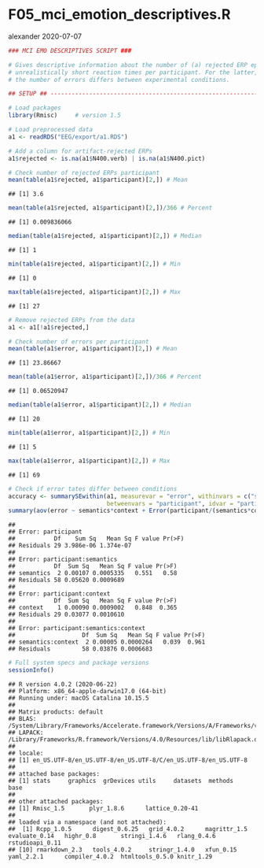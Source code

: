 F05\_mci\_emotion\_descriptives.R
================
alexander
2020-07-07

``` r
### MCI EMO DESCRIPTIVES SCRIPT ###

# Gives descriptive information about the number of (a) rejected ERP epochs and (b) errors or
# unrealistically short reaction times per participant. For the latter, an ANOVA also checks whether
# the number of errors differs between experimental conditions.

## SETUP ## ---------------------------------------------------------------------------------------

# Load packages
library(Rmisc)     # version 1.5

# Load preprocessed data
a1 <- readRDS("EEG/export/a1.RDS")

# Add a column for artifact-rejected ERPs
a1$rejected <- is.na(a1$N400.verb) | is.na(a1$N400.pict)

# Check number of rejected ERPs participant
mean(table(a1$rejected, a1$participant)[2,]) # Mean
```

    ## [1] 3.6

``` r
mean(table(a1$rejected, a1$participant)[2,])/366 # Percent
```

    ## [1] 0.009836066

``` r
median(table(a1$rejected, a1$participant)[2,]) # Median
```

    ## [1] 1

``` r
min(table(a1$rejected, a1$participant)[2,]) # Min
```

    ## [1] 0

``` r
max(table(a1$rejected, a1$participant)[2,]) # Max
```

    ## [1] 27

``` r
# Remove rejected ERPs from the data
a1 <- a1[!a1$rejected,]

# Check number of errors per participant
mean(table(a1$error, a1$participant)[2,]) # Mean
```

    ## [1] 23.86667

``` r
mean(table(a1$error, a1$participant)[2,])/366 # Percent
```

    ## [1] 0.06520947

``` r
median(table(a1$error, a1$participant)[2,]) # Median
```

    ## [1] 20

``` r
min(table(a1$error, a1$participant)[2,]) # Min
```

    ## [1] 5

``` r
max(table(a1$error, a1$participant)[2,]) # Max
```

    ## [1] 69

``` r
# Check if error tates differ between conditions
accuracy <- summarySEwithin(a1, measurevar = "error", withinvars = c("semantics", "context"),
                            betweenvars = "participant", idvar = "participant", na.rm = TRUE)
summary(aov(error ~ semantics*context + Error(participant/(semantics*context)), data = accuracy))
```

    ## 
    ## Error: participant
    ##           Df    Sum Sq   Mean Sq F value Pr(>F)
    ## Residuals 29 3.986e-06 1.374e-07               
    ## 
    ## Error: participant:semantics
    ##           Df  Sum Sq   Mean Sq F value Pr(>F)
    ## semantics  2 0.00107 0.0005335   0.551   0.58
    ## Residuals 58 0.05620 0.0009689               
    ## 
    ## Error: participant:context
    ##           Df  Sum Sq   Mean Sq F value Pr(>F)
    ## context    1 0.00090 0.0009002   0.848  0.365
    ## Residuals 29 0.03077 0.0010610               
    ## 
    ## Error: participant:semantics:context
    ##                   Df  Sum Sq   Mean Sq F value Pr(>F)
    ## semantics:context  2 0.00005 0.0000264   0.039  0.961
    ## Residuals         58 0.03876 0.0006683

``` r
# Full system specs and package versions
sessionInfo()
```

    ## R version 4.0.2 (2020-06-22)
    ## Platform: x86_64-apple-darwin17.0 (64-bit)
    ## Running under: macOS Catalina 10.15.5
    ## 
    ## Matrix products: default
    ## BLAS:   /System/Library/Frameworks/Accelerate.framework/Versions/A/Frameworks/vecLib.framework/Versions/A/libBLAS.dylib
    ## LAPACK: /Library/Frameworks/R.framework/Versions/4.0/Resources/lib/libRlapack.dylib
    ## 
    ## locale:
    ## [1] en_US.UTF-8/en_US.UTF-8/en_US.UTF-8/C/en_US.UTF-8/en_US.UTF-8
    ## 
    ## attached base packages:
    ## [1] stats     graphics  grDevices utils     datasets  methods   base     
    ## 
    ## other attached packages:
    ## [1] Rmisc_1.5       plyr_1.8.6      lattice_0.20-41
    ## 
    ## loaded via a namespace (and not attached):
    ##  [1] Rcpp_1.0.5      digest_0.6.25   grid_4.0.2      magrittr_1.5    evaluate_0.14   highr_0.8       stringi_1.4.6   rlang_0.4.6     rstudioapi_0.11
    ## [10] rmarkdown_2.3   tools_4.0.2     stringr_1.4.0   xfun_0.15       yaml_2.2.1      compiler_4.0.2  htmltools_0.5.0 knitr_1.29
